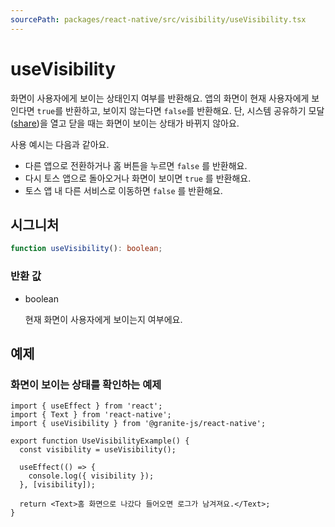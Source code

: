 ```yaml
---
sourcePath: packages/react-native/src/visibility/useVisibility.tsx
---
```


# useVisibility

화면이 사용자에게 보이는 상태인지 여부를 반환해요.
앱의 화면이 현재 사용자에게 보인다면 `true`를 반환하고, 보이지 않는다면 `false`를 반환해요. 단, 시스템 공유하기 모달([share](/ko/reference/react-native/share/share))을 열고 닫을 때는 화면이 보이는 상태가 바뀌지 않아요.

사용 예시는 다음과 같아요.

- 다른 앱으로 전환하거나 홈 버튼을 누르면 `false` 를 반환해요.
- 다시 토스 앱으로 돌아오거나 화면이 보이면 `true` 를 반환해요.
- 토스 앱 내 다른 서비스로 이동하면 `false` 를 반환해요.

## 시그니처

```typescript
function useVisibility(): boolean;
```

### 반환 값

<ul class="post-parameters-ul">
  <li class="post-parameters-li post-parameters-li-root">
    <span class="post-parameters--type">boolean</span>
    <br />
    <p class="post-parameters--description">현재 화면이 사용자에게 보이는지 여부에요.</p>
  </li>
</ul>

## 예제

### 화면이 보이는 상태를 확인하는 예제

```tsx
import { useEffect } from 'react';
import { Text } from 'react-native';
import { useVisibility } from '@granite-js/react-native';

export function UseVisibilityExample() {
  const visibility = useVisibility();

  useEffect(() => {
    console.log({ visibility });
  }, [visibility]);

  return <Text>홈 화면으로 나갔다 들어오면 로그가 남겨져요.</Text>;
}
```
